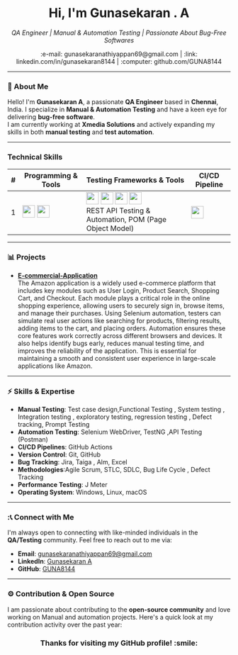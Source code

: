 <h1 align="center">Hi, I'm Gunasekaran . A </h1>
<p align="center">
  <em>QA Engineer | Manual & Automation Testing  | Passionate About Bug-Free Softwares</em>
</p>

<p align="center">
  <a href="mailto:your-email@example.com" style="text-decoration:none;">:e-mail: gunasekaranathiyappan69@gmail.com</a> |
  <a href="https://linkedin.com/in/gunasekaran8144" target="_blank" style="text-decoration:none;">:link: linkedin.com/in/gunasekaran8144</a> |
  <a href="https://github.com/GUNA8144" target="_blank" style="text-decoration:none;">:computer: github.com/GUNA8144</a>
</p>

---

### :bust_in_silhouette: About Me

Hello! I'm **Gunasekaran A**, a passionate **QA Engineer** based in **Chennai**, India. I specialize in **Manual & Automation Testing** and have a keen eye for delivering **bug-free software**.  
I am currently working at **Xmedia Solutions** and actively expanding my skills in both **manual testing** and **test automation**.


---

### Technical Skills


| #  | Programming & Tools                                              | Testing Frameworks & Tools                                                                                                  | CI/CD Pipeline                                                   |
|----|-----------------------------------------------------------------|-----------------------------------------------------------------------------------------------------------------------------|-----------------------------------------------------------------|
| 1  | <img src="https://img.shields.io/badge/Java-FF6F61?style=flat-square&logo=java&logoColor=white" height="28"/> <img src="https://img.shields.io/badge/SQL-4479A1?style=flat-square&logo=sql&logoColor=white" height="28"/> | <img src="https://img.shields.io/badge/Selenium-3C873A?style=flat-square&logo=selenium&logoColor=white" height="28"/> <img src="https://img.shields.io/badge/TestNG-017C75?style=flat-square&logo=testng&logoColor=white" height="28"/> <img src="https://img.shields.io/badge/JMeter-1F9D55?style=flat-square&logo=apachejmeter&logoColor=white" height="28"/> <img src="https://img.shields.io/badge/Postman-FB6E00?style=flat-square&logo=postman&logoColor=white" height="28"/> <br/>REST API Testing & Automation, POM (Page Object Model) | <img src="https://img.shields.io/badge/GitHub_Actions-2081E2?style=flat-square&logo=githubactions&logoColor=white" height="28"/>               |



---

### :bar_chart:  Projects

- **[E-commercial-Application](https://github.com/GUNA8144/Amazon-Ecommerce-Automation-Scripts)**  
 The Amazon application is a widely used e-commerce platform that includes key modules such as User Login, Product Search, Shopping Cart, and Checkout.
Each module plays a critical role in the online shopping experience, allowing users to securely sign in, browse items, and manage their purchases.
Using Selenium automation, testers can simulate real user actions like searching for products, filtering results, adding items to the cart, and placing orders.
Automation ensures these core features work correctly across different browsers and devices.
It also helps identify bugs early, reduces manual testing time, and improves the reliability of the application.
This is essential for maintaining a smooth and consistent user experience in large-scale applications like Amazon.

---

### :zap: Skills & Expertise

- **Manual Testing**: Test case design,Functional Testing , System testing , Integration testing , exploratory testing, regression testing , Defect tracking, Prompt Testing
- **Automation Testing**: Selenium WebDriver, TestNG ,API Testing (Postman)
- **CI/CD Pipelines**:  GitHub Actions
- **Version Control**: Git, GitHub
- **Bug Tracking**: Jira, Taiga , Alm, Excel
- **Methodologies**:Agile Scrum, STLC, SDLC, Bug Life Cycle , Defect Tracking 
- **Performance Testing**: J Meter
- **Operating System**:  Windows, Linux, macOS
---

### :📞 Connect with Me

I'm always open to connecting with like-minded individuals in the **QA/Testing** community. Feel free to reach out to me via:

- **Email**: [gunasekaranathiyappan69@gmail.com](mailto:gunasekaranathiyappan69@gmail.com)
- **LinkedIn**: [Gunasekaran A](https://linkedin.com/in/gunasekaran8144)
- **GitHub**: [GUNA8144](https://github.com/GUNA8144)

---

### :gear: Contribution & Open Source

I am passionate about contributing to the **open-source community** and love working on Manual and  automation projects. Here's a quick look at my contribution activity over the past year:




<h3 align="center">Thanks for visiting my GitHub profile! :smile:</h3>
